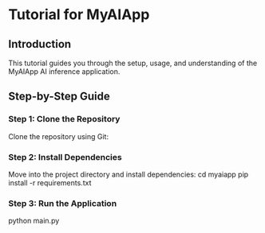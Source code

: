 # Tutorial for MyAIApp

## Introduction
This tutorial guides you through the setup, usage, and understanding of the MyAIApp AI inference application.

## Step-by-Step Guide

### Step 1: Clone the Repository
Clone the repository using Git:


### Step 2: Install Dependencies
Move into the project directory and install dependencies:
cd myaiapp
pip install -r requirements.txt

### Step 3: Run the Application
python main.py


